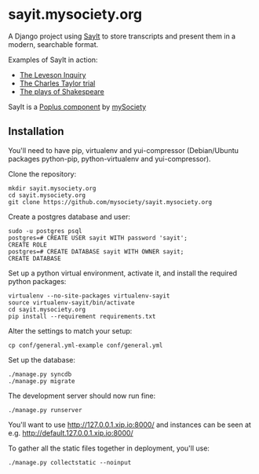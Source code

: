 sayit.mysociety.org
===================

A Django project using [SayIt](https://github.com/mysociety/sayit) to store
transcripts and present them in a modern, searchable format.

Examples of SayIt in action:

* [The Leveson Inquiry](http://leveson.sayit.mysociety.org/)
* [The Charles Taylor trial](http://charles-taylor.sayit.mysociety.org/)
* [The plays of Shakespeare](http://shakespeare.sayit.mysociety.org/)

SayIt is a [Poplus component](http://poplus.org/)
by [mySociety](http://www.mysociety.org/)

Installation
------------

You'll need to have pip, virtualenv and yui-compressor (Debian/Ubuntu
packages python-pip, python-virtualenv and yui-compressor).

Clone the repository:

    mkdir sayit.mysociety.org
    cd sayit.mysociety.org
    git clone https://github.com/mysociety/sayit.mysociety.org

Create a postgres database and user:

    sudo -u postgres psql
    postgres=# CREATE USER sayit WITH password 'sayit';
    CREATE ROLE
    postgres=# CREATE DATABASE sayit WITH OWNER sayit;
    CREATE DATABASE

Set up a python virtual environment, activate it, and install the required
python packages:

    virtualenv --no-site-packages virtualenv-sayit
    source virtualenv-sayit/bin/activate
    cd sayit.mysociety.org
    pip install --requirement requirements.txt

Alter the settings to match your setup:

    cp conf/general.yml-example conf/general.yml

Set up the database:

    ./manage.py syncdb
    ./manage.py migrate

The development server should now run fine:

    ./manage.py runserver

You'll want to use http://127.0.0.1.xip.io:8000/ and instances can be seen at
e.g. http://default.127.0.0.1.xip.io:8000/

To gather all the static files together in deployment, you'll use:

    ./manage.py collectstatic --noinput
